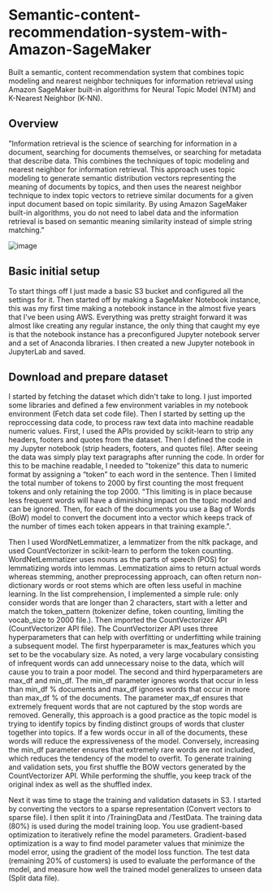 # Semantic-content-recommendation-system-with-Amazon-SageMaker
Built a semantic, content recommendation system that combines topic modeling and nearest neighbor techniques for information retrieval using Amazon SageMaker built-in algorithms for Neural Topic Model (NTM) and K-Nearest Neighbor (K-NN).



## Overview
"Information retrieval is the science of searching for information in a document, searching for documents themselves, or searching for metadata that describe data. This combines the techniques of topic modeling and nearest neighbor for information retrieval. This approach uses topic modeling to generate semantic distribution vectors representing the meaning of documents by topics, and then uses the nearest neighbor technique to index topic vectors to retrieve similar documents for a given input document based on topic similarity. By using Amazon SageMaker built-in algorithms, you do not need to label data and the information retrieval is based on semantic meaning similarity instead of simple string matching."

![image](https://user-images.githubusercontent.com/106786020/214730815-3beaae43-9960-445d-837a-07da83ae1072.png)



## Basic initial setup 
To start things off I just made a basic S3 bucket and configured all the settings for it. Then started off by making a SageMaker Notebook instance, this was my first time making a notebook instance in the almost five years that I've been using AWS. Everything was pretty straight forward it was almost like creating any regular instance, the only thing that caught my eye is that the notebook instance has a preconfigured Jupyter notebook server and a set of Anaconda libraries. I then created a new Jupyter notebook in JupyterLab and saved.



## Download and prepare dataset
I started by fetching the dataset which didn't take to long. I just imported some libraries and defined a few environment variables in my notebook environment (Fetch data set code file). Then I started by setting up the reproccessing data code, to process raw text data into machine readable numeric values. First, I used the APIs provided by scikit-learn to strip any headers, footers and quotes from the dataset. Then I defined the code in my Jupyter notebook (strip headers, footers, and quotes file). After seeing the data was simply play text paragraphs after running the code. In order for this to be machine readable, I needed to "tokenize” this data to numeric format by assigning a “token” to each word in the sentence. Then I limited the total number of tokens to 2000 by first counting the most frequent tokens and only retaining the top 2000. "This limiting is in place because less frequent words will have a diminishing impact on the topic model and can be ignored. Then, for each of the documents you use a Bag of Words (BoW) model to convert the document into a vector which keeps track of the number of times each token appears in that training example.".


Then I used WordNetLemmatizer, a lemmatizer from the nltk package, and used CountVectorizer in scikit-learn to perform the token counting. WordNetLemmatizer uses nouns as the parts of speech (POS) for lemmatizing words into lemmas. Lemmatization aims to return actual words whereas stemming, another preprocessing approach, can often return non-dictionary words or root stems which are often less useful in machine learning. In the list comprehension, I implemented a simple rule: only consider words that are longer than 2 characters, start with a letter and match the token_pattern (tokenizer define, token counting, limiting the vocab_size to 2000 file.). Then imported the CountVectorizer API (CountVectorizer API file). The CountVectorizer API uses three hyperparameters that can help with overfitting or underfitting while training a subsequent model. The first hyperparameter is max_features which you set to be the vocabulary size. As noted, a very large vocabulary consisting of infrequent words can add unnecessary noise to the data, which will cause you to train a poor model. The second and third hyperparameters are max_df and min_df. The min_df parameter ignores words that occur in less than min_df % documents and max_df ignores words that occur in more than max_df % of the documents. The parameter max_df ensures that extremely frequent words that are not captured by the stop words are removed. Generally, this approach is a good practice as the topic model is trying to identify topics by finding distinct groups of words that cluster together into topics. If a few words occur in all of the documents, these words will reduce the expressiveness of the model. Conversely, increasing the min_df parameter ensures that extremely rare words are not included, which reduces the tendency of the model to overfit.  To generate training and validation sets, you first shuffle the BOW vectors generated by the CountVectorizer API. While performing the shuffle, you keep track of the original index as well as the shuffled index. 


Next it was time to stage the training and validation datasets in S3. I started by converting the vectors to a sparse representation (Convert vectors to sparse file). I then split it into /TrainingData and /TestData. The training data (80%) is used during the model training loop. You use gradient-based optimization to iteratively refine the model parameters. Gradient-based optimization is a way to find model parameter values that minimize the model error, using the gradient of the model loss function. The test data (remaining 20% of customers) is used to evaluate the performance of the model, and measure how well the trained model generalizes to unseen data (Split data file).
